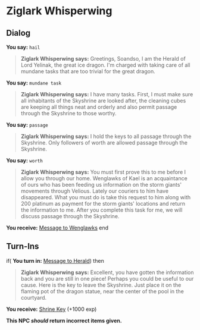 # Ziglark Whisperwing
## Dialog

**You say:** `hail`



>**Ziglark Whisperwing says:** Greetings, Soandso, I am the Herald of Lord Yelinak, the great ice dragon.  I'm charged with taking care of all mundane tasks that are too trivial for the great dragon.

**You say:** `mundane task`



>**Ziglark Whisperwing says:** I have many tasks. First, I must make sure all inhabitants of the Skyshrine are looked after, the cleaning cubes are keeping all things neat and orderly and also permit passage through the Skyshrine to those worthy.

**You say:** `passage`



>**Ziglark Whisperwing says:** I hold the keys to all passage through the Skyshrine. Only followers of worth are allowed passage through the Skyshrine.

**You say:** `worth`



>**Ziglark Whisperwing says:** You must first prove this to me before I allow you through our home.  Wenglawks of Kael is an acquaintance of ours who has been feeding us information on the storm giants' movements through Velious.  Lately our couriers to him have disappeared.  What you must do is take this request to him along with 200 platinum as payment for the storm giants' locations and return the information to me.  After you complete this task for me, we will discuss passage through the Skyshrine.


**You receive:**  [Message to Wenglawks](/item/28600)
end

## Turn-Ins





if( **You turn in:** [Message to Herald](/item/28601)) then


>**Ziglark Whisperwing says:** Excellent, you have gotten the information back and you are still in one piece!  Perhaps you could be useful to our cause.  Here is the key to leave the Skyshrine.  Just place it on the flaming pot of the dragon statue, near the center of the pool in the courtyard.


 **You receive:**  [Shrine Key](/item/28602) (+1000 exp)

**This NPC *should* return incorrect items given.**
